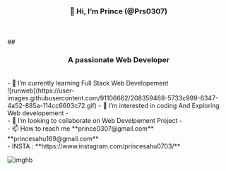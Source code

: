  #            <h3 align="center">                     👋 Hi, I’m Prince (@Prs0307)</h3>
  </br>
  </br>
  ## <h3 align="center">A passionate Web Developer</h3></br>
- 🌱 I’m currently learning Full Stack Web Developement</br>
![runweb](https://user-images.githubusercontent.com/91106662/208359468-5733c999-6347-4a52-885a-114cc6603c72.gif)
- 👀 I’m interested in coding And Exploring Web developement
- </br>
- 💞️ I’m looking to collaborate on Web Develpement Project
- </br>
- 📫 How to reach me **prince0307@gmail.com** **princesahu169@gmail.com** 
</br>
-   INSTA : **https://www.instagram.com/princesahu0703/**
</br>


![imghb](https://user-images.githubusercontent.com/91106662/209207893-b3975980-1ee0-431c-a345-0b859a00ce0a.jpeg)
<!---
Prs0307/Prs0307 is a ✨ special ✨ repository because its `README.md` (this file) appears on your GitHub profile.
You can click the Preview link to take a look at your changes.
--->
